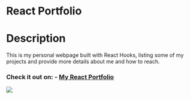 # React Portfolio

# Description
This is my personal webpage built with React Hooks, listing some of my projects and provide more details about me and how to reach.<br>

### Check it out on: - [My React Portfolio](https://hcs847.github.io/react-portfolio/)<br>

![](demo-react-portfolio.gif)
